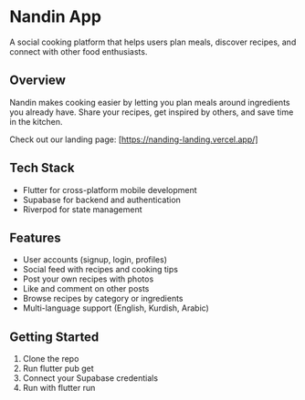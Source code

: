 # Nandin App

A social cooking platform that helps users plan meals, discover recipes, and connect with other food enthusiasts.

## Overview

Nandin makes cooking easier by letting you plan meals around ingredients you already have. Share your recipes, get inspired by others, and save time in the kitchen.

Check out our landing page: [https://nanding-landing.vercel.app/]

## Tech Stack

- Flutter for cross-platform mobile development
- Supabase for backend and authentication
- Riverpod for state management

## Features

- User accounts (signup, login, profiles)
- Social feed with recipes and cooking tips
- Post your own recipes with photos
- Like and comment on other posts
- Browse recipes by category or ingredients
- Multi-language support (English, Kurdish, Arabic)

## Getting Started

1. Clone the repo
2. Run flutter pub get
3. Connect your Supabase credentials
4. Run with flutter run

